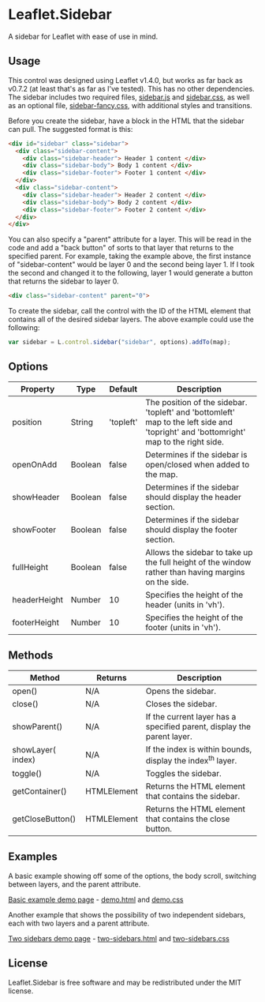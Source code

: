 # Leaflet.Sidebar
A sidebar for Leaflet with ease of use in mind.

## Usage
This control was designed using Leaflet v1.4.0, but works as far back as v0.7.2 (at least that's as far as I've tested). This has no other dependencies. The sidebar includes two required files, [sidebar.js](https://github.com/daswick/Leaflet.Sidebar/blob/master/src/sidebar.js) and [sidebar.css](https://github.com/daswick/Leaflet.Sidebar/blob/master/src/sidebar.css), as well as an optional file, [sidebar-fancy.css](https://github.com/daswick/Leaflet.Sidebar/blob/master/src/sidebar-fancy.css), with additional styles and transitions.

Before you create the sidebar, have a block in the HTML that the sidebar can pull. The suggested format is this:

```html
<div id="sidebar" class="sidebar">
  <div class="sidebar-content">
    <div class="sidebar-header"> Header 1 content </div>
    <div class="sidebar-body"> Body 1 content </div>
    <div class="sidebar-footer"> Footer 1 content </div>
  </div>
  <div class="sidebar-content">
    <div class="sidebar-header"> Header 2 content </div>
    <div class="sidebar-body"> Body 2 content </div>
    <div class="sidebar-footer"> Footer 2 content </div>
  </div>	
</div>
```

You can also specify a "parent" attribute for a layer. This will be read in the code and add a "back button" of sorts to that layer that returns to the specified parent. For example, taking the example above, the first instance of "sidebar-content" would be layer 0 and the second being layer 1. If I took the second and changed it to the following, layer 1 would generate a button that returns the sidebar to layer 0.

```html
<div class="sidebar-content" parent="0">
```

To create the sidebar, call the control with the ID of the HTML element that contains all of the desired sidebar layers. The above example could use the following:

```javascript
var sidebar = L.control.sidebar("sidebar", options).addTo(map);
```

## Options
| Property | Type | Default | Description |
| --- | --- | --- | --- |
| position | String | 'topleft' | The position of the sidebar. 'topleft' and 'bottomleft' map to the left side and 'topright' and 'bottomright' map to the right side. |
| openOnAdd | Boolean | false | Determines if the sidebar is open/closed when added to the map. |
| showHeader | Boolean | false | Determines if the sidebar should display the header section. |
| showFooter | Boolean | false | Determines if the sidebar should display the footer section. |
| fullHeight | Boolean | false | Allows the sidebar to take up the full height of the window rather than having margins on the side. |
| headerHeight | Number | 10 | Specifies the height of the header (units in 'vh'). |
| footerHeight | Number | 10 | Specifies the height of the footer (units in 'vh'). |

## Methods
| Method | Returns | Description |
| --- | --- | --- |
| open() | N/A | Opens the sidebar. |
| close() | N/A | Closes the sidebar. |
| showParent() | N/A | If the current layer has a specified parent, display the parent layer. |
| showLayer(<Number> index) | N/A | If the index is within bounds, display the index<sup>th</sup> layer. |
| toggle() | N/A | Toggles the sidebar. |
| getContainer() | HTMLElement | Returns the HTML element that contains the sidebar. |
| getCloseButton() | HTMLElement | Returns the HTML element that contains the close button. |

## Examples

A basic example showing off some of the options, the body scroll, switching between layers, and the parent attribute.

[Basic example demo page](https://daswick.github.io/Leaflet.Sidebar/examples/demo.html) - [demo.html](https://github.com/daswick/Leaflet.Sidebar/blob/master/examples/demo.html) and [demo.css](https://github.com/daswick/Leaflet.Sidebar/blob/master/examples/demo.css)

Another example that shows the possibility of two independent sidebars, each with two layers and a parent attribute.

[Two sidebars demo page](https://daswick.github.io/Leaflet.Sidebar/examples/two-sidebars.html) - [two-sidebars.html](https://github.com/daswick/Leaflet.Sidebar/blob/master/examples/two-sidebars.html) and [two-sidebars.css](https://github.com/daswick/Leaflet.Sidebar/blob/master/examples/two-sidebars.css)

## License
Leaflet.Sidebar is free software and may be redistributed under the MIT license.
